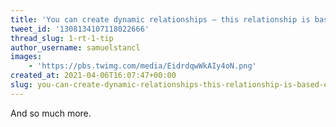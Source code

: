 ```yaml
---
title: 'You can create dynamic relationships — this relationship is based on a column that''s added using a subquery, in a scope'
tweet_id: '1308134107118022666'
thread_slug: 1-rt-1-tip
author_username: samuelstancl
images:
    - 'https://pbs.twimg.com/media/EidrdqwWkAIy4oN.png'
created_at: 2021-04-06T16:07:47+00:00
slug: you-can-create-dynamic-relationships-this-relationship-is-based-on-a-column-thats-added-using-a-subquery-in-a-scope
---
```


And so much more.